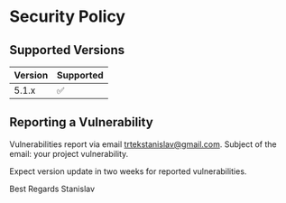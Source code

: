# Security Policy

## Supported Versions


| Version | Supported          |
| ------- | ------------------ |
| 5.1.x   | :white_check_mark: |

## Reporting a Vulnerability

Vulnerabilities report via email trtekstanislav@gmail.com. Subject of the email: your project vulnerability.

Expect version update in two weeks for reported vulnerabilities.

Best Regards
Stanislav
